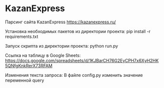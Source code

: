# KazanExpress
Парсинг сайта KazanExpress https://kazanexpress.ru/

Установка необходимых пакетов из директории проекта:
pip install -r requirements.txt

Запуск скрипта из директории проекта:
python run.py

Ссылка на таблицу в Google Sheets:
https://docs.google.com/spreadsheets/d/1KJBarCH76G2EyCPH7x6XyH2HK5QNfgKnkRerX73RFAM

Изменения текста запроса:
В файле config.py изменить значение переменной query
